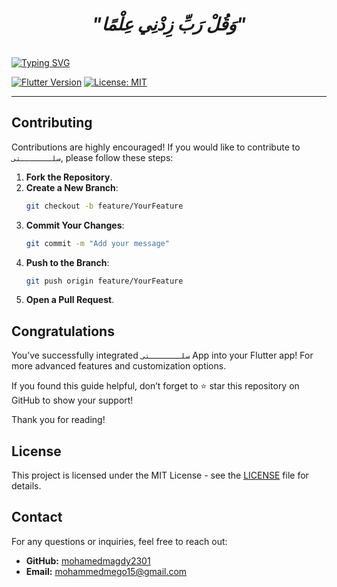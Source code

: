 <div align="center">

# *"وَقُلْ رَبِّ زِدْنِي عِلْمًا"*

</div>
<br clear="both">
<a href="https://git.io/typing-svg"><img src="https://readme-typing-svg.demolab.com?font=Protest+Guerrilla&weight=900&size=45&pause=1000&color=F78918&width=835&height=100&lines=سلـــــــتى+%F0%9F%98%8A%E2%9C%8C%EF%B8%8F" alt="Typing SVG" /></a>
<br clear="both">

[![Flutter Version](https://img.shields.io/badge/Flutter-v3.0-blue.svg)](https://flutter.dev/)
[![License: MIT](https://img.shields.io/badge/License-MIT-yellow.svg)](https://opensource.org/licenses/MIT)

---


## Contributing

Contributions are highly encouraged! If you would like to contribute to `سلـــــــتى`, please follow these steps:

1. **Fork the Repository**.
2. **Create a New Branch**:
   ```bash
   git checkout -b feature/YourFeature
   ```
3. **Commit Your Changes**:
   ```bash
   git commit -m "Add your message"
   ```
4. **Push to the Branch**:
   ```bash
   git push origin feature/YourFeature
   ```
5. **Open a Pull Request**.

## Congratulations

You’ve successfully integrated `سلـــــــتى` App into your Flutter app! For more advanced features and customization options.

If you found this guide helpful, don’t forget to ⭐ star this repository on GitHub to show your support!

Thank you for reading!
## License

This project is licensed under the MIT License - see the [LICENSE](LICENSE) file for details.

## Contact

For any questions or inquiries, feel free to reach out:

- **GitHub:** [mohamedmagdy2301](https://github.com/mohamedmagdy2301)
- **Email:** [mohammedmego15@gmail.com](mohammedmego15@gmail.com)


